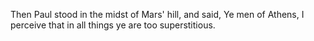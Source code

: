 Then Paul stood in the midst of Mars' hill, and said, Ye men of Athens, I perceive that in all things ye are too superstitious.
